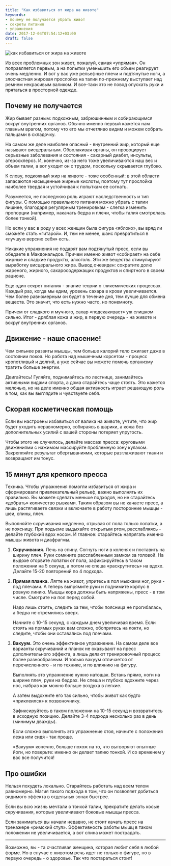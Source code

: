 ```yaml
---
title: "Как избавиться от жира на животе"
keywords:
- почему не получается убрать живот
- секреты питания
- упражнения
date: 2017-12-04T07:54:12+03:00
draft: false
---
```


![как избавиться от жира на животе](/images/food_2.png)

Из всех проблемных зон живот, пожалуй, самая «упрямая». Он поправляется первым, а на попытки уменьшить его объем реагирует очень медленно. И вот у вас уже рельефные плечи и подтянутые ноги, а злосчастная жировая прослойка на талии по-прежнему выступает над ремнем некрасивым валиком. И все-таки это не повод опускать руки и прятаться в просторной одежде.<!--more-->

## Почему не получается

Жир бывает разным: подкожным, забрюшинным и собирающимся вокруг внутренних органов. Обычно именно первый кажется нам главным врагом, потому что его мы отчетливо видим и можем собрать пальцами в складочку.

На самом же деле наиболее опасный - внутренний жир, который еще называют висцеральным. Обволакивая органы, он провоцирует серьезные заболевания и состояния - сахарный диабет, инсульты, атеросклероз. И, конечно, из-за него тоже увеличиваются наш вес и объем талии, а вот уходит он с трудом, поскольку скрывается глубоко.

К слову, подкожный жир на животе - тоже особенный: в этой области запасаются насыщенные жирные кислоты, поэтому тут прослойка наиболее твердая и устойчивая к попыткам ее согнать.

Разумеется, не последнюю роль играют наследственность и тип фигуры. С помощью правильного питания можно убрать с талии лишнее, благодаря регулярным тренировкам - слегка изменить пропорции (например, накачать бедра и плечи, чтобы талия смотрелась более тонкой).

Но если у вас в роду у всех женщин была фигура «яблоко», вы вряд ли сможете стать «гитарой». И, тем не менее, шанс превратиться в «лучшую версию себя» есть.

Никакие упражнения не подарят вам подтянутый пресс, если вы обедаете в Макдональдсе. Причем именно живот «собирает» на себе жирные и сладкие продукты, алкоголь. Эти же вещества стимулируют выработку висцерального жира. Вывод очевиден: сократите долю жареного, жирного, сахаросодержащих продуктов и спиртного в своем рационе.


Еще один секрет питания - знание теории о гликемических процессах. Каждый раз, когда мы едим, уровень сахара в крови увеличивается. Чем более равномерным он будет в течение дня, тем лучше для обмена веществ. Это значит, что есть нужно часто, но понемногу.

Причем от сладкого и мучного, сахар «подскакивает» уж слишком сильно. Итог - дряблая кожа и жир, в первую очередь - на животе и вокруг внутренних органов.

## Движение - наше спасение!

Чем сильнее развиты мышцы, тем больше калорий тело сжигает даже в состоянии покоя. Но работа над мышечным корсетом - процесс кропотливый и долгий, а уже сейчас вы можете помочь организму тратить больше энергии.

Двигайтесь! Гуляйте, поднимайтесь по лестнице, занимайтесь активными видами спорта, а дома старайтесь чаще стоять. Это кажется мелочью, но на деле именно общая активность играет решающую роль в том, как вы выглядите и чувствуете себя.

## Скорая косметическая помощь

Если вы настроены избавиться от валика на животе, учтите, что жир будет уходить неравномерно, собираясь в шарики, а кожа без дополнительных усилий с вашей стороны потеряет упругость.

Чтобы этого не случилось, делайте массаж пресса: круговыми движениями с нажимом массируйте проблемную зону кулаком. Закрепляйте результат обертываниями, которые разглаживают ткани и возвращают им тонус.

## 15 минут для крепкого пресса

Техника. Чтобы упражнения помогли избавиться от жира и сформировали привлекательный рельеф, важно выполнять их правильно. Вы можете сделать меньше подходов, но не старайтесь «добрать» количество рывками. Таким образом вы не качаете пресс, а лишь растягиваете связки и включаете в работу посторонние мышцы - шеи, спины, плеч.

Выполняйте скручивания медленно, отрывая от пола только лопатки, а не поясницу. При подъеме выдыхайте открытым ртом, расслабляясь - делайте глубокий вдох носом. И главное: старайтесь напрягать именно мышцы живота и диафрагмы.

1. **Скручивания.** Лечь на спину. Согнуть ноги в коленях и поставить на ширину плеч. Руки сомкните расслабленным замком за головой. На выдохе оторвите лопатки от пола, зафиксируйтесь в таком положении на 5 секунд, а потом не спеша «раскрутитесь» на вдохе. Делайте 15-20 повторений по 4 подхода.

2. **Прямая планка.** Лягте на живот, упритесь в пол мысками ног, руки - под плечами. А теперь выпрямите руки и поднимите корпус в ровную линию. Мышцы кора должны быть напряжены, пресс - в том числе. Смотрите на пол перед собой.  

    Надо лишь стоять, следить за тем, чтобы поясница не прогибалась, а бедра не стремились вверх.

    Начните с 10-15 секунд, с каждым днем увеличивая время. Если стоять на прямых руках вам сложно, обопритесь на локти, но следите, чтобы они оставались под плечами.


3. **Вакуум.** Это очень эффективное упражнение. На самом деле все варианты скручиваний и планок не оказывают на пресс дополнительного эффекта, а лишь делают тренировочный процесс более разнообразным. И только вакуум отличается от перечисленного - и по технике, и по влиянию на фигуру.    

    Выполнять это упражнение нужно натощак. Встань прямо, ноги на ширине плеч, руки на бедрах. Не спеша и глубоко вдохните через нос, набрав как можно больше воздуха в легкие.  

    А затем выдохните его так сильно, чтобы живот как будто «приклеился» к позвоночнику.

    Зафиксируйтесь в таком положении на 10-15 секунд и возвратитесь в исходную позицию. Делайте 3-4 подхода несколько раз в день (минимум дважды).  

    Если сложно выполнять это упражнение стоя, начните с положения лежа или сидя - так проще.  

    «Вакуум» конечно, больше похож на то, что вытворяют опытные йоги, но поверьте: именно он делает талию тонкой. И со временем у вас все получится!

## Про ошибки

Нельзя похудеть локально. Старайтесь работать над всем телом равномерно. Магия такого подхода в том, что он позволяет добиться видимого эффекта в отдельных зонах быстрее.

Если вы всю жизнь мечтали о тонкой талии, прекратите делать косые скручивания, которые увеличивают боковые мышцы пресса.

Если заниматься вы начали недавно, не стоит качать пресс на тренажере «римский стул». Эффективность работы мышц в таком положении не увеличивается, а вот спина может пострадать.  

***
Возможно, вы - та счастливая женщина, которая любит себя в любой форме. Но в случае с животом речь идет не только о фигуре, но в первую очередь - о здоровье. Так что постараться стоит!
